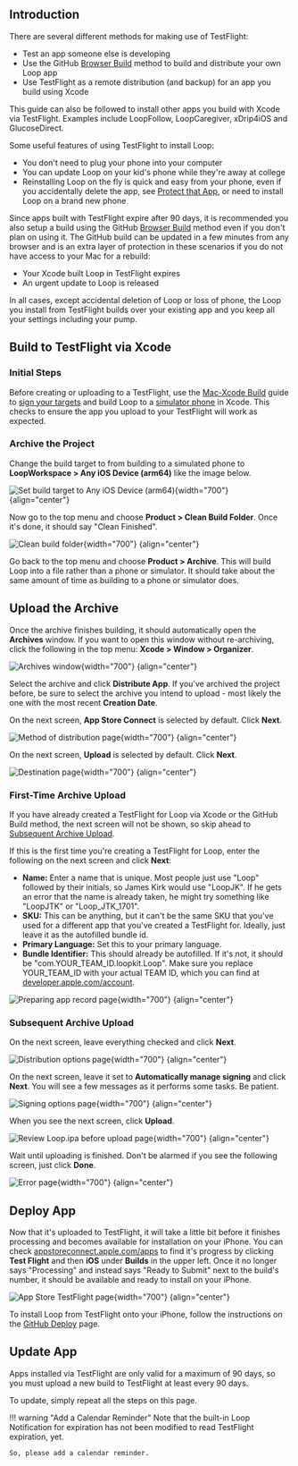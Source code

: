 ## Introduction

There are several different methods for making use of TestFlight:

* Test an app someone else is developing
* Use the GitHub [Browser Build](../gh-actions/gh-overview.md) method to build and distribute your own Loop app
* Use TestFlight as a remote distribution (and backup) for an app you build using Xcode

This guide can also be followed to install other apps you build with Xcode via TestFlight. Examples include LoopFollow, LoopCaregiver, xDrip4iOS and GlucoseDirect.

Some useful features of using TestFlight to install Loop:

* You don't need to plug your phone into your computer
* You can update Loop on your kid's phone while they're away at college
* Reinstalling Loop on the fly is quick and easy from your phone, even if you accidentally delete the app, see [Protect that App](step14.md#protect-that-app), or need to install Loop on a brand new phone

Since apps built with TestFlight expire after 90 days, it is recommended you also setup a build using the GitHub [Browser Build](../gh-actions/gh-overview.md) method even if you don't plan on using it. The GitHub build can be updated in a few minutes from any browser and is an extra layer of protection in these scenarios if you do not have access to your Mac for a rebuild:

* Your Xcode built Loop in TestFlight expires
* An urgent update to Loop is released

In all cases, except accidental deletion of Loop or loss of phone, the Loop you install from TestFlight builds over your existing app and you keep all your settings including your pump.

## Build to TestFlight via Xcode

### Initial Steps

Before creating or uploading to a TestFlight, use the [Mac-Xcode Build](../build/overview.md) guide to [sign your targets](../build/build-free-loop.md#select-signing-capabilities-tab) and build Loop to a [simulator phone](../build/build-free-loop.md#build-to-a-simulator) in Xcode. This checks to ensure the app you upload to your TestFlight will work as expected.

### Archive the Project

Change the build target to from building to a simulated phone to **LoopWorkspace > Any iOS Device (arm64)** like the image below.

![Set build target to Any iOS Device (arm64)](img/tf01.png){width="700"}
    {align="center"}

Now go to the top menu and choose **Product > Clean Build Folder**. Once it's done, it should say "Clean Finished".

![Clean build folder](img/tf02.png){width="700"}
    {align="center"}

Go back to the top menu and choose **Product > Archive**. This will build Loop into a file rather than a phone or simulator. It should take about the same amount of time as building to a phone or simulator does.

## Upload the Archive

Once the archive finishes building, it should automatically open the **Archives** window. If you want to open this window without re-archiving, click the following in the top menu: **Xcode > Window > Organizer**.

![Archives window](img/tf03.png){width="700"}
    {align="center"}

Select the archive and click **Distribute App**. If you've archived the project before, be sure to select the archive you intend to upload - most likely the one with the most recent **Creation Date**. 

On the next screen, **App Store Connect** is selected by default. Click **Next**.

![Method of distribution page](img/tf04.png){width="700"}
    {align="center"}

On the next screen, **Upload** is selected by default. Click **Next**.

![Destination page](img/tf05.png){width="700"}
    {align="center"}

### First-Time Archive Upload

If you have already created a TestFlight for Loop via Xcode or the GitHub Build method, the next screen will not be shown, so skip ahead to [Subsequent Archive Upload](#subsequent-archive-upload).

If this is the first time you're creating a TestFlight for Loop, enter the following on the next screen and click **Next**:

* **Name:** Enter a name that is unique. Most people just use "Loop" followed by their initials, so James Kirk would use "LoopJK". If he gets an error that the name is already taken, he might try something like "LoopJTK" or "Loop_JTK_1701".
* **SKU:** This can be anything, but it can't be the same SKU that you've used for a different app that you've created a TestFlight for. Ideally, just leave it as the autofilled bundle id.
* **Primary Language:** Set this to your primary language.
* **Bundle Identifier:** This should already be autofilled. If it's not, it should be "com.YOUR_TEAM_ID.loopkit.Loop". Make sure you replace YOUR_TEAM_ID with your actual TEAM ID, which you can find at [developer.apple.com/account](https://developer.apple.com/account).

![Preparing app record page](img/tf06.png){width="700"}
    {align="center"}

### Subsequent Archive Upload

On the next screen, leave everything checked and click **Next**.

![Distribution options page](img/tf07.png){width="700"}
    {align="center"}

On the next screen, leave it set to **Automatically manage signing** and click **Next**. You will see a few messages as it performs some tasks. Be patient.

![Signing options page](img/tf08.png){width="700"}
    {align="center"}

When you see the next screen, click **Upload**.

![Review Loop.ipa before upload page](img/tf09.png){width="700"}
    {align="center"}

Wait until uploading is finished. Don't be alarmed if you see the following screen, just click **Done**.

![Error page](img/tf10.png){width="700"}
    {align="center"}

## Deploy App

Now that it's uploaded to TestFlight, it will take a little bit before it finishes processing and becomes available for installation on your iPhone. You can check [appstoreconnect.apple.com/apps](https://appstoreconnect.apple.com/apps) to find it's progress by clicking **Test Flight** and then **iOS** under **Builds** in the upper left. Once it no longer says "Processing" and instead says "Ready to Submit" next to the build's number, it should be available and ready to install on your iPhone.

![App Store TestFlight page](img/tf11.png){width="700"}
    {align="center"}

To install Loop from TestFlight onto your iPhone, follow the instructions on the [GitHub Deploy](https://loopkit.github.io/loopdocs/gh-actions/gh-deploy/) page.

## Update App

Apps installed via TestFlight are only valid for a maximum of 90 days, so you must upload a new build to TestFlight at least every 90 days.

To update, simply repeat all the steps on this page.

!!! warning "Add a Calendar Reminder"
    Note that the built-in Loop Notification for expiration has not been modified to read TestFlight expiration, yet.

    So, please add a calendar reminder.
